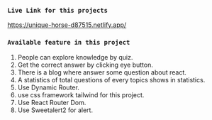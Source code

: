 ### `Live Link for this projects`
https://unique-horse-d87515.netlify.app/

### `Available feature in this project`

1. People can explore knowledge by quiz.
2. Get the correct answer by clicking eye button.
3. There is a blog where answer some question about react.
4. A statistics of total questions of every topics shows in statistics.
5. Use Dynamic Router.
6. use css framework tailwind for this project.
7. Use React Router Dom.
8. Use Sweetalert2 for alert.
